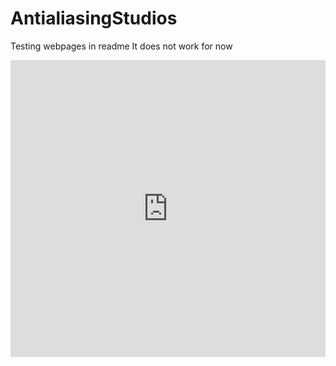 # AntialiasingStudios
Testing webpages in readme
It does not work for now

<p align="center">
<iframe width="100%" height="475" src="https://antialiasing.netlify.app" frameborder="0" title="website" frameborder="0"></iframe>

